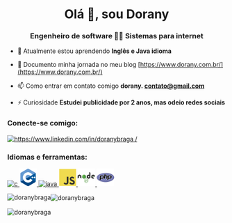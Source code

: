 <h1 align="center">Olá 👋, sou Dorany</h1>
<h3 align="center">Engenheiro de software 👩‍🎓 Sistemas para internet</h3>

- 🧠 Atualmente estou aprendendo **Inglês e Java idioma**

- 📝 Documento minha jornada no meu blog [https://www.dorany.com.br/](https://www.dorany.com.br/)

- 📫 Como entrar em contato comigo **dorany. contato@gmail.com**

- ⚡ Curiosidade **Estudei publicidade por 2 anos, mas odeio redes sociais**

<h3 align="left">Conecte-se comigo:</h3>
<p align="left">
<a href="https://linkedin.com/in/https://www.linkedin.com/in/doranybraga/" target="blank"><img align="center" src="https:// raw.githubusercontent.com/rahuldkjain/github-profile-readme-generator/master/src/images/icons/Social/linked-in-alt.svg" alt="https://www.linkedin.com/in/doranybraga /" height="30" width="40" /></a>
</p>

<h3 align="left">Idiomas e ferramentas:</h3>
<p align="left"> <a href= "https://www.cprogramming.com/" target="_blank" rel="noreferrer"> <img src="https://raw.githubusercontent.com/devicons/devicon/master/icons/c/c- original.svg" alt="c" width="40" height="40"/> </a> <a href="https://www.w3schools.com/cpp/" target="_blank" rel= "noreferrer"> <img src="https://raw.githubusercontent.com/devicons/devicon/master/icons/cplusplus/cplusplus-original.svg" alt="cplusplus" width="40" height="40" /> </a> <a href="https://www.java.com" target="_blank" rel="noreferrer"> <img src="https://raw.githubusercontent.com/devicons/devicon /master/icons/java/java-original.svg" alt="java" width="40" height="40"/> </a> <a href="https://developer.mozilla.org/en -US/docs/Web/JavaScript" target="_blank" rel="noreferrer"> <img src="https://raw.githubusercontent.com/devicons/devicon/master/icons/javascript/javascript-original.svg " alt="javascript" width="40" height="40"/> </a> <a href="https://nodejs.org" target="_blank" rel="noreferrer"> <img src= "https://raw.githubusercontent.com/devicons/devicon/master/icons/nodejs/nodejs-original-wordmark.svg" alt="nodejs" width="40" height="40"/> </a> <a href="https://www.php.net" target="_blank" rel="noreferrer"> <img src="https://raw.githubusercontent.com/devicons/devicon/master/icons/php/php-original.svg" alt="php" largura ="40" height="40"/> </a> </p>

<p><img align="left" src="https://github-readme-stats.vercel.app/api/top- langs?username=doranybraga&show_icons=true&locale=en&layout=compact" alt="doranybraga" /></p>

<p> <img align="center" src="https://github-readme-stats.vercel. app/api?username=doranybraga&show_icons=true&locale=en" alt="doranybraga" /></p>

<p><img align="center" src="https://github-readme-streak-stats.herokuapp. com/?user=doranybraga&" alt="doranybraga" /></p>
